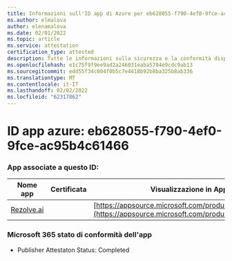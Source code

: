 ```yaml
---
title: Informazioni sull'ID app di Azure per eb628055-f790-4ef0-9fce-ac95b4c61466
ms.author: elmalova
author: elenamalova
ms.date: 02/01/2022
ms.topic: article
ms.service: attestation
certification_type: attested
description: Tutte le informazioni sulla sicurezza e la conformità disponibili per eb628055-f790-4ef0-9fce-ac95b4c61466.
ms.openlocfilehash: e1c75f9f9ee9ad2a246031eaba5784e9cdc9ab13
ms.sourcegitcommit: edd55f34c004f0b5c7e4418b92b8ba325b8ab336
ms.translationtype: MT
ms.contentlocale: it-IT
ms.lasthandoff: 02/02/2022
ms.locfileid: "62317862"
---
```

# <a name="azure-app-id-eb628055-f790-4ef0-9fce-ac95b4c61466"></a>ID app azure: eb628055-f790-4ef0-9fce-ac95b4c61466


### <a name="apps-associated-with-this-id"></a>App associate a questo ID:
| **Nome app** | **Certificata** | **Visualizzazione in AppSource** |
|--------------|---------------|-----------------------|
| [Rezolve.ai](https://docs.microsoft.com/microsoft-365-app-certification/forward/WA200002724) |  | [https://appsource.microsoft.com/product/office/WA200002724](https://appsource.microsoft.com/product/office/WA200002724) |

### <a name="microsoft-365-app-compliance-status"></a>Microsoft 365 stato di conformità dell'app
- Publisher Attestaton Status: Completed
